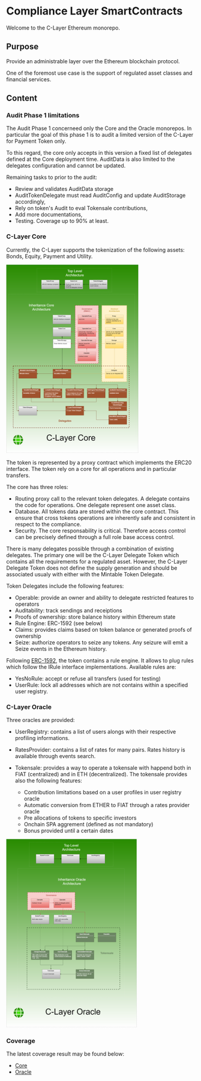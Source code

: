 # Compliance Layer SmartContracts

Welcome to the C-Layer Ethereum monorepo.

## Purpose

Provide an administrable layer over the Ethereum blockchain protocol.

One of the foremost use case is the support of regulated asset classes and financial services.

## Content

### Audit Phase 1 limitations

The Audit Phase 1 concerneed only the Core and the Oracle monorepos.
In particular the goal of this phase 1 is to audit a limited version of the C-Layer for Payment Token only.

To this regard, the core only accepts in this version a fixed list of delegates defined at the Core deployment time.
AuditData is also limited to the delegates configuration and cannot be updated.

Remaining tasks to prior to the audit:
- Review and validates AuditData storage
- AuditTokenDelegate must read AuditConfig and update AuditStorage accordingly,
- Rely on token's Audit to eval Tokensale contributions,
- Add more documentations,
- Testing. Coverage up to 90% at least.

### C-Layer Core

Currently, the C-Layer supports the tokenization of the following assets: Bonds, Equity, Payment and Utility.

<img src="smartcontracts.core.png" height=500/>

The token is represented by a proxy contract which implements the ERC20 interface.
The token rely on a core for all operations and in particular transfers.

The core has three roles:
  - Routing proxy call to the relevant token delegates. A delegate contains the code for operations.
    One delegate represent one asset class.
  - Database. All tokens data are stored within the core contract.
    This ensure that cross tokens operations are inherently safe and consistent in respect to the compliance.
  - Security. The core responsability is critical.
    Therefore access control can be precisely defined through a full role base access control.

There is many delegates possible through a combination of existing delegates.
The primary one will be the C-Layer Delegate Token which contains all the requirements for a regulated asset.
However, the C-Layer Delegate Token does not define the supply generation and should be associated usualy with either with the Mintable Token Delegate.

Token Delegates include the following features:
  - Operable: provide an owner and ability to delegate restricted features to operators
  - Auditability: track sendings and receiptions
  - Proofs of ownership: store balance history within Ethereum state
  - Rule Engine: ERC-1592 (see below)
  - Claims: provides claims based on token balance or generated proofs of ownership
  - Seize: authorize operators to seize any tokens. Any seizure will emit a Seize events in the Ethereum history.

Following [ERC-1592](https://github.com/ethereum/EIPs/blob/master/EIPS/eip-1592.md), the token contains a rule engine.
It allows to plug rules which follow the IRule interface implementations.
Available rules are:
  - YesNoRule: accept or refuse all transfers (used for testing)
  - UserRule: lock all addresses which are not contains within a specified user registry.

### C-Layer Oracle

Three oracles are provided:
  - UserRegistry: contains a list of users alongs with their respective profiling informations.

  - RatesProvider: contains a list of rates for many pairs. Rates history is available through events search.

  - Tokensale: provides a way to operate a tokensale with happend both in FIAT (centralized) and in ETH (decentralized).
    The tokensale provides also the following features:
      - Contribution limitations based on a user profiles in user registry oracle
      - Automatic conversion from ETHER to FIAT through a rates provider oracle
      - Pre allocations of tokens to specific investors
      - Onchain SPA aggrement (defined as not mandatory)
      - Bonus provided until a certain dates

<img src="smartcontracts.oracle.png" height=500/>

### Coverage

The latest coverage result may be found below:
  - [Core](https://c-layer.github.io/contracts/c-layer-core/coverage/)
  - [Oracle](https://c-layer.github.io/contracts/c-layer-oracle/coverage/)

